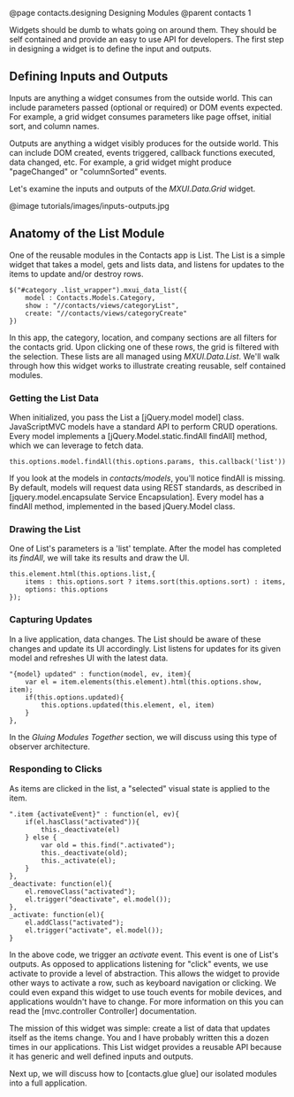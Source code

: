 @page contacts.designing Designing Modules
@parent contacts 1

Widgets should be dumb to whats going on around them. They should be self contained and provide an easy to use API for developers.  The first step in designing a widget is to define the input and outputs.

## Defining Inputs and Outputs

Inputs are anything a widget consumes from the outside world.  This can include parameters passed (optional or required) or DOM events expected.  For example, a grid widget consumes parameters like page offset, initial sort, and column names.

Outputs are anything a widget visibly produces for the outside world.  This can include DOM created, events triggered, callback functions executed, data changed, etc.  For example, a grid widget might produce "pageChanged" or "columnSorted" events.

Let's examine the inputs and outputs of the _MXUI.Data.Grid_ widget.

@image tutorials/images/inputs-outputs.jpg

## Anatomy of the List Module

One of the reusable modules in the Contacts app is List. The List is a simple widget that takes a model, gets and lists data, and listens for updates to the items to update and/or destroy rows.

	$("#category .list_wrapper").mxui_data_list({
		model : Contacts.Models.Category,
		show : "//contacts/views/categoryList",
		create: "//contacts/views/categoryCreate"
	})

In this app, the category, location, and company sections are all filters for the contacts grid. Upon clicking one of these rows, the grid is filtered with the selection. These lists are all managed using _MXUI.Data.List_.  We'll walk through how this widget works to illustrate creating reusable, self contained modules.

### Getting the List Data

When initialized, you pass the List a [jQuery.model model] class.  JavaScriptMVC models have a standard API to perform CRUD operations.  Every model implements a [jQuery.Model.static.findAll findAll] method, which we can leverage to fetch data.

	this.options.model.findAll(this.options.params, this.callback('list'))

If you look at the models in _contacts/models_, you'll notice findAll is missing. By default, models will request data using REST standards, as described in [jquery.model.encapsulate Service Encapsulation]. Every model has a findAll method, implemented in the based jQuery.Model class.

### Drawing the List

One of List's parameters is a 'list' template.  After the model has completed its _findAll_, we will take its results and draw the UI.

	this.element.html(this.options.list,{
		items : this.options.sort ? items.sort(this.options.sort) : items,
		options: this.options
	});
	
### Capturing Updates

In a live application, data changes.  The List should be aware of these changes and update its UI accordingly.  List listens for updates for its given model and refreshes UI with the latest data.

	"{model} updated" : function(model, ev, item){
    	var el = item.elements(this.element).html(this.options.show, item);
    	if(this.options.updated){
        	this.options.updated(this.element, el, item)
    	}
	},

In the _Gluing Modules Together_ section, we will discuss using this type of observer architecture.

### Responding to Clicks

As items are clicked in the list, a "selected" visual state is applied to the item.

    ".item {activateEvent}" : function(el, ev){
		if(el.hasClass("activated")){
			this._deactivate(el)
		} else {
			var old = this.find(".activated");
			this._deactivate(old);
			this._activate(el);
		}
	},
	_deactivate: function(el){
		el.removeClass("activated");
		el.trigger("deactivate", el.model());
	},
	_activate: function(el){
		el.addClass("activated");
		el.trigger("activate", el.model());
	}
	
In the above code, we  trigger an _activate_ event.  This event is one of List's outputs.  As opposed to applications listening for "click" events, we use activate to provide a level of abstraction.  This allows the widget to provide other ways to activate a row, such as keyboard navigation or clicking.  We could even expand this widget to use touch events for mobile devices, and applications wouldn't have to change.  For more information on this you can read the [mvc.controller Controller] documentation. 

The mission of this widget was simple: create a list of data that updates itself as the items change.  You and I have probably written this a dozen times in our applications.  This List widget provides a reusable API because it has generic and well defined inputs and outputs.

Next up, we will discuss how to [contacts.glue glue] our isolated modules into a full application.